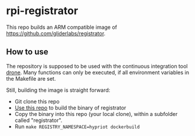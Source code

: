 # rpi-registrator

This repo builds an ARM compatible image of https://github.com/gliderlabs/registrator.

## How to use ##
The repository is supposed to be used with the continuous integration tool [drone](https://drone.io/). 
Many functions can only be executed, if all environment variables in the Makefile are set.

Still, building the image is straight forward:

* Git clone this repo
* [Use this repo](https://github.com/hypriot/registrator/) to build the binary of registrator
* Copy the binary into this repo (your local clone), within a subfolder called "registrator".
* Run `make REGISTRY_NAMESPACE=hypriot dockerbuild`


